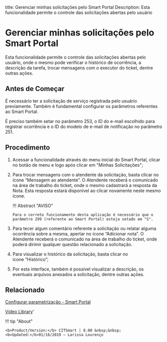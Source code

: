 title: Gerenciar minhas solicitações pelo Smart Portal
Description: Esta funcionalidade permite o controle das solicitações abertas pelo usuário
# Gerenciar minhas solicitações pelo Smart Portal

Esta funcionalidade permite o controle das solicitações abertas pelo usuário, onde o mesmo pode verificar o histórico de ocorrência, a descrição da tarefa, trocar mensagens com o executor do ticket, dentre outras ações.

Antes de Começar
--------------------

É necessário ter a solicitação de serviço registrada pelo usuário previamente.
Também é fundamental configurar os parâmetros referentes ao Smart Portal.

É preciso também setar no parâmetro 253, o ID do e-mail escolhido para registrar
ocorrência e o ID do modelo de e-mail de notificação no parâmetro 251.

Procedimento
----------------

1.  Acessar a funcionalidade através do menu inicial do Smart Portal, clicar no
    botão de menu e logo após clicar em "Minhas Solicitações";

2.  Para trocar mensagens com o atendente da solicitação, basta clicar no
    ícone “Mensagem ao atendente”. O Atendente receberá o comunicado na área de
    trabalho do ticket, onde o mesmo cadastrará a resposta da Nota. Esta
    resposta estará disponível ao clicar novamente neste mesmo ícone.

    !!! Abstract "AVISO"  

        Para o correto funcionamento desta aplicação é necessário que o
        parâmetro 299 (referente ao Smart Portal) esteja setado em "S".

3.  Para tecer algum comentário referente a solicitação ou relatar alguma
    ocorrência sobre a mesma, apertar no ícone “Adicionar nota”. O Atendente
    receberá o comunicado na área de trabalho do ticket, onde poderá dirimir
    qualquer questão relacionado a solicitação.

4.  Para visualizar o histórico da solicitação, basta clicar no
    ícone “Histórico”;

5.  Por esta interface, também é possível visualizar a descrição, os eventuais
    arquivos anexados a solicitação, dentre outras ações.

Relacionado
---------------

[Configurar parametrização - Smart Portal](/pt-br/citsmart-platform-8/platform-administration/parameters-list/configure-parametrization-smart-portal.html)

<i class='fa fa-youtube-play  fa-2x' style='color:#97ce17;vertical-align: middle;'> </i> [Video Library](https://www.youtube.com/playlist?list=PLB5qK2uzf2RNuLck4D45CohnoacGmsTys)'

!!! tip "About"

    <b>Product/Version:</b> CITSmart | 8.00 &nbsp;&nbsp;
    <b>Updated:</b>01/16/2019 – Larissa Lourenço

